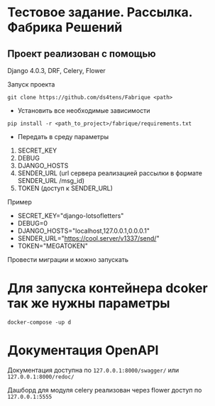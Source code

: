 # Тестовое задание. Рассылка. Фабрика Решений

## Проект реализован с помощью
Django 4.0.3, DRF, Celery, Flower

Запуск проекта

`git clone https://github.com/ds4tens/Fabrique <path>`

* Установить все необходимые зависимости

`pip install -r <path_to_project>/fabrique/requirements.txt`

* Передать в среду параметры
1. SECRET_KEY
2. DEBUG
3. DJANGO_HOSTS
4. SENDER_URL (url сервера реализацией рассылки в формате SENDER_URL /msg_id)
5. TOKEN (доступ к SENDER_URL)

Пример 
* SECRET_KEY="django-lotsofletters"
* DEBUG=0
* DJANGO_HOSTS="localhost,127.0.0.1,0.0.0.1"
* SENDER_URL="https://cool.server/v1337/send/"
* TOKEN="MEGATOKEN"

Провести миграции и можно запускать

# Для запуска контейнера dcoker так же нужны параметры

`docker-compose -up d`

# Документация OpenAPI

Документация доступна по `127.0.0.1:8000/swagger/` или `127.0.0.1:8000/redoc/`

Дашборд для модуля celery реализован через flower
доступ по `127.0.0.1:5555`
